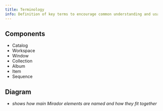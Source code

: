 ```yaml
---
title: Terminology
info: Definition of key terms to encourage common understanding and usage.
---
```


## Components

* Catalog
* Workspace
* Window
* Collection
* Album
* Item
* Sequence

## Diagram

* _shows how main Mirador elements are named and how they fit together_
